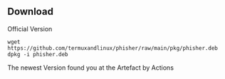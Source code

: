 ## Download

Official Version
```
wget https://github.com/termuxandlinux/phisher/raw/main/pkg/phisher.deb
dpkg -i phisher.deb
```

The newest Version found you at the Artefact by Actions

